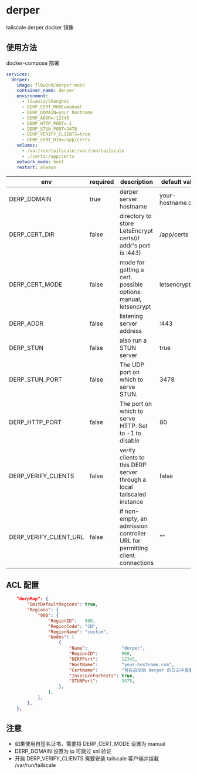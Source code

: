 # derper
tailscale derper docker 镜像

## 使用方法

docker-compose 部署

```yaml
services:
  derper:
    image: fl0w1nd/derper:main
    container_name: derper
    environment:
      - TZ=Asia/Shanghai
      - DERP_CERT_MODE=manual
      - DERP_DOMAIN=your hostname
      - DERP_ADDR=:12345
      - DERP_HTTP_PORT=-1
      - DERP_STUN_PORT=3478
      - DERP_VERIFY_CLIENTS=true
      - DERP_CERT_DIR=/app/certs
    volumes:
      - /var/run/tailscale:/var/run/tailscale
      - ./certs:/app/certs
    network_mode: host
    restart: always
```

| env                    | required | description                                                                 | default value     |
| -------------------    | -------- | ----------------------------------------------------------------------      | ----------------- |
| DERP_DOMAIN            | true     | derper server hostname                                                      | your-hostname.com |
| DERP_CERT_DIR          | false    | directory to store LetsEncrypt certs(if addr's port is :443)                | /app/certs        |
| DERP_CERT_MODE         | false    | mode for getting a cert. possible options: manual, letsencrypt              | letsencrypt       |
| DERP_ADDR              | false    | listening server address                                                    | :443              |
| DERP_STUN              | false    | also run a STUN server                                                      | true              |
| DERP_STUN_PORT         | false    | The UDP port on which to serve STUN.                                        | 3478              |
| DERP_HTTP_PORT         | false    | The port on which to serve HTTP. Set to -1 to disable                       | 80                |
| DERP_VERIFY_CLIENTS    | false    | verify clients to this DERP server through a local tailscaled instance      | false             |
| DERP_VERIFY_CLIENT_URL | false    | if non-empty, an admission controller URL for permitting client connections | ""                |

## ACL 配置

```json
	"derpMap": {
		"OmitDefaultRegions": true,
		"Regions": {
			"900": {
				"RegionID":   900,
				"RegionCode": "CN",
				"RegionName": "custum",
				"Nodes": [
					{
						"Name":             "derper",
						"RegionID":         900,
						"DERPPort":         12345,
						"HostName":         "your-hostname.com",
						"CertName":         "可在启动后 derper 的日志中查看",
						"InsecureForTests": true,
						"STUNPort":         3478,
					},
				],
			},
		},
	},
```

## 注意
- 如果使用自签名证书，需要将 DERP_CERT_MODE 设置为 manual
- DERP_DOMAIN 设置为 ip 可跳过 sni 验证
- 开启 DERP_VERIFY_CLIENTS 需要安装 tailscale 客户端并挂载 /var/run/tailscale